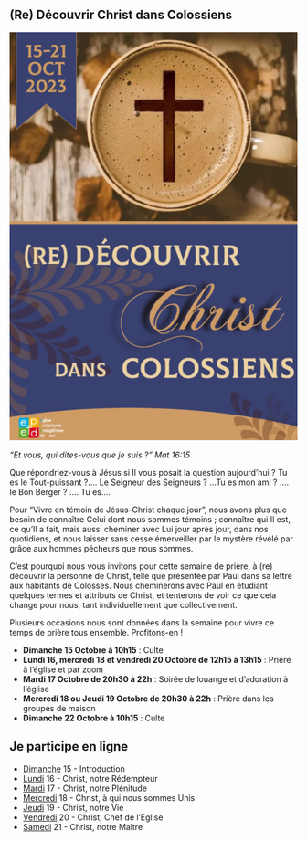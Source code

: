 ## (Re) Découvrir Christ dans Colossiens

![alt text](images/SemaineDePriere.png "Semaine de priere")


*“Et vous, qui dites-vous que je suis ?” Mat 16:15*

Que répondriez-vous à Jésus si Il vous posait la question aujourd’hui ?
Tu es le Tout-puissant ?.... Le Seigneur des Seigneurs ? …Tu es mon ami ? …. le Bon Berger ?
…. Tu es….

Pour “Vivre en témoin de Jésus-Christ chaque jour”, nous avons plus que besoin de
connaître Celui dont nous sommes témoins ; connaître qui Il est, ce qu’Il a fait, mais aussi cheminer avec Lui jour après jour, dans nos quotidiens, et nous laisser sans cesse émerveiller par le mystère révélé par grâce aux hommes pécheurs que nous sommes.

C’est pourquoi nous vous invitons pour cette semaine de prière, à (re) découvrir la personne de Christ, telle que présentée par Paul dans sa lettre aux habitants de Colosses. Nous cheminerons avec Paul en étudiant quelques termes et attributs de Christ, et tenterons de voir ce que cela change pour nous, tant individuellement que collectivement.

Plusieurs occasions nous sont données dans la semaine pour vivre ce temps de prière tous ensemble. Profitons-en !

- **Dimanche 15 Octobre à 10h15** : Culte
- **Lundi 16, mercredi 18 et vendredi 20 Octobre de 12h15 à 13h15** : Prière à l’église et par zoom
- **Mardi 17 Octobre de 20h30 à 22h** :
Soirée de louange et d’adoration à l’église
- **Mercredi 18 ou Jeudi 19 Octobre de 20h30 à 22h** :
Prière dans les groupes de maison
- **Dimanche 22 Octobre à 10h15** : Culte


## Je participe en ligne

- [Dimanche](dimanche.md)
 15 - Introduction
- [Lundi](lundi.md)
 16 - Christ, notre Rédempteur
- [Mardi](mardi.md)
 17 - Christ, notre Plénitude
- [Mercredi](mercredi.md)
 18 - Christ, à qui nous sommes Unis
- [Jeudi](jeudi.md)
 19 - Christ, notre Vie
- [Vendredi](vendredi.md)
 20 - Christ, Chef de l’Eglise
- [Samedi](samedi.md)
 21 - Christ, notre Maître
